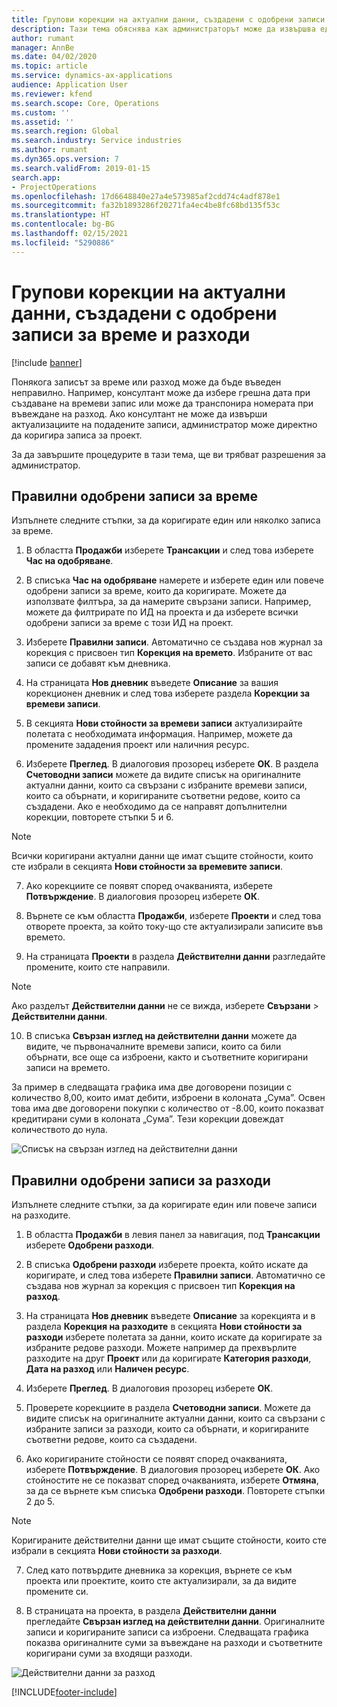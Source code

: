```yaml
---
title: Групови корекции на актуални данни, създадени с одобрени записи за време и разходи
description: Тази тема обяснява как администраторът може да извършва единични или групови корекции на предварително одобрени записи за време или разход, ако фактурирането не е завършено.
author: rumant
manager: AnnBe
ms.date: 04/02/2020
ms.topic: article
ms.service: dynamics-ax-applications
audience: Application User
ms.reviewer: kfend
ms.search.scope: Core, Operations
ms.custom: ''
ms.assetid: ''
ms.search.region: Global
ms.search.industry: Service industries
ms.author: rumant
ms.dyn365.ops.version: 7
ms.search.validFrom: 2019-01-15
search.app:
- ProjectOperations
ms.openlocfilehash: 17d6648840e27a4e573985af2cdd74c4adf878e1
ms.sourcegitcommit: fa32b1893286f20271fa4ec4be8fc68bd135f53c
ms.translationtype: HT
ms.contentlocale: bg-BG
ms.lasthandoff: 02/15/2021
ms.locfileid: "5290886"
---
```

# <a name="bulk-corrections-of-actuals-created-by-approved-time-and-expense-entries"></a>Групови корекции на актуални данни, създадени с одобрени записи за време и разходи

[!include [banner](../includes/psa-now-project-operations.md)]

Понякога записът за време или разход може да бъде въведен неправилно. Например, консултант може да избере грешна дата при създаване на времеви запис или може да транспонира номерата при въвеждане на разход. Ако консултант не може да извърши актуализациите на подадените записи, администратор може директно да коригира записа за проект.

За да завършите процедурите в тази тема, ще ви трябват разрешения за администратор.

## <a name="correct-approved-time-entries"></a>Правилни одобрени записи за време     

Изпълнете следните стъпки, за да коригирате един или няколко записа за време.

1. В областта **Продажби** изберете **Трансакции** и след това изберете **Час на одобряване**. 

2. В списъка **Час на одобряване** намерете и изберете един или повече одобрени записи за време, които да коригирате. Можете да използвате филтъра, за да намерите свързани записи. Например, можете да филтрирате по ИД на проекта и да изберете всички одобрени записи за време с този ИД на проект.

3. Изберете **Правилни записи**. Автоматично се създава нов журнал за корекция с присвоен тип **Корекция на времето**. Избраните от вас записи се добавят към дневника. 

4. На страницата **Нов дневник** въведете **Описание** за вашия корекционен дневник и след това изберете раздела **Корекции за времеви записи**.  
5. В секцията **Нови стойности за времеви записи** актуализирайте полетата с необходимата информация. Например, можете да промените зададения проект или наличния ресурс.

6. Изберете **Преглед**. В диалоговия прозорец изберете **ОК**. В раздела **Счетоводни записи** можете да видите списък на оригиналните актуални данни, които са свързани с избраните времеви записи, които са обърнати, и коригираните съответни редове, които са създадени. Ако е необходимо да се направят допълнителни корекции, повторете стъпки 5 и 6. 

> [!NOTE]
> Всички коригирани актуални данни ще имат същите стойности, които сте избрали в секцията **Нови стойности за времевите записи**.

7. Ако корекциите се появят според очакванията, изберете **Потвърждение**. В диалоговия прозорец изберете **ОК**.

8. Върнете се към областта **Продажби**, изберете **Проекти** и след това отворете проекта, за който току-що сте актуализирали записите във времето. 

9. На страницата **Проекти** в раздела **Действителни данни** разгледайте промените, които сте направили. 

> [!NOTE]
> Ако разделът **Действителни данни** не се вижда, изберете **Свързани** > **Действителни данни**.  

10. В списъка **Свързан изглед на действителни данни** можете да видите, че първоначалните времеви записи, които са били обърнати, все още са изброени, както и съответните коригирани записи на времето. 

За пример в следващата графика има две договорени позиции с количество 8,00, които имат дебити, изброени в колоната „Сума”. Освен това има две договорени покупки с количество от -8.00, които показват кредитирани суми в колоната „Сума”. Тези корекции довеждат количеството до нула.

![Списък на свързан изглед на действителни данни](https://github.com/MicrosoftDocs/dynamics-365-customer-engagement-pr/blob/bulk-corrections-actuals-created-by-approved-time-expense-entries.md/time-actuals.png)
 
## <a name="correct-approved-expense-entries"></a>Правилни одобрени записи за разходи

Изпълнете следните стъпки, за да коригирате един или повече записи на разходите. 

1. В областта **Продажби** в левия панел за навигация, под **Трансакции** изберете **Одобрени разходи**.

2. В списъка **Одобрени разходи** изберете проекта, който искате да коригирате, и след това изберете **Правилни записи**. Автоматично се създава нов журнал за корекция с присвоен тип **Корекция на разход**. 

3. На страницата **Нов дневник** въведете **Описание** за корекцията и в раздела **Корекция на разходите** в секцията **Нови стойности за разходи** изберете полетата за данни, които искате да коригирате за избраните редове разходи. Можете например да прехвърлите разходите на друг **Проект** или да коригирате **Категория разходи**, **Дата на разход** или **Наличен ресурс**.

4. Изберете **Преглед**. В диалоговия прозорец изберете **ОК**. 

5. Проверете корекциите в раздела **Счетоводни записи**. Можете да видите списък на оригиналните актуални данни, които са свързани с избраните записи за разходи, които са обърнати, и коригираните съответни редове, които са създадени.

6. Ако коригираните стойности се появят според очакванията, изберете **Потвърждение**. В диалоговия прозорец изберете **ОК**. Ако стойностите не се показват според очакванията, изберете **Отмяна**, за да се върнете към списъка **Одобрени разходи**. Повторете стъпки 2 до 5. 

> [!NOTE]
> Коригираните действителни данни ще имат същите стойности, които сте избрали в секцията **Нови стойности за разходи**.

7. След като потвърдите дневника за корекция, върнете се към проекта или проектите, които сте актуализирали, за да видите промените си.  

8. В страницата на проекта, в раздела **Действителни данни** прегледайте **Свързан изглед на действителни данни**. Оригиналните записи и коригираните записи са изброени. Следващата графика показва оригиналните суми за въвеждане на разходи и съответните коригирани суми за входящи разходи. 

![Действителни данни за разход](https://user-images.githubusercontent.com/60806505/77122219-4cd52900-69fa-11ea-8349-ccd2ffebf640.png)


[!INCLUDE[footer-include](../includes/footer-banner.md)]